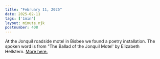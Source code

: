 ```yaml
---
title: "February 11, 2025"
date: 2025-02-11
tags: ['1min']
layout: minute.njk
postnumber: 408
---
```

At the Jonquil roadside motel in Bisbee we found a poetry installation. The spoken word is from "The Ballad of the Jonquil Motel' by Elizabeth Hellstern. [More here.](http://www.telepoembooth.com/directories.html)